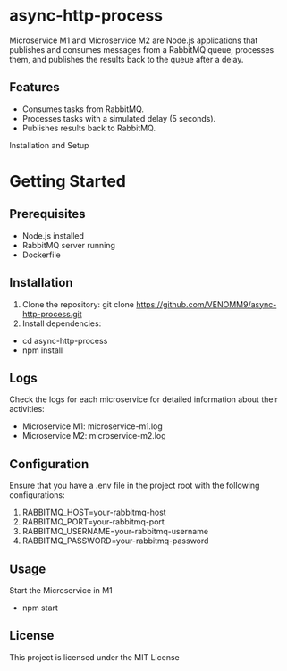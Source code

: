 # async-http-process
Microservice M1 and Microservice M2 are Node.js applications that publishes and consumes messages from a RabbitMQ queue, processes them, and publishes the results back to the queue after a delay.
## Features
- Consumes tasks from RabbitMQ.
- Processes tasks with a simulated delay (5 seconds).
- Publishes results back to RabbitMQ.
  
Installation and Setup
# Getting Started
## Prerequisites
* Node.js installed
* RabbitMQ server running
* Dockerfile

## Installation
1. Clone the repository:
git clone https://github.com/VENOMM9/async-http-process.git
2. Install dependencies:
  - cd async-http-process
   - npm install
   
## Logs
Check the logs for each microservice for detailed information about their activities:
- Microservice M1: microservice-m1.log
- Microservice M2: microservice-m2.log


## Configuration
Ensure that you have a .env file in the project root with the following configurations:
1. RABBITMQ_HOST=your-rabbitmq-host
2. RABBITMQ_PORT=your-rabbitmq-port
3. RABBITMQ_USERNAME=your-rabbitmq-username
4. RABBITMQ_PASSWORD=your-rabbitmq-password

## Usage
Start the Microservice in M1
- npm start

## License
This project is licensed under the MIT License 

